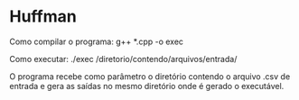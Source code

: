 # Huffman

Como compilar o programa: g++ *.cpp -o exec

Como executar: ./exec /diretorio/contendo/arquivos/entrada/

O programa recebe como parâmetro o diretório contendo o arquivo .csv de entrada e gera as saídas no mesmo diretório onde é gerado o executável.
